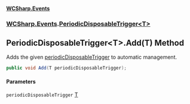 #### [WCSharp\.Events](README.md 'README')
### [WCSharp\.Events](WCSharp.Events.md 'WCSharp\.Events').[PeriodicDisposableTrigger&lt;T&gt;](WCSharp.Events.PeriodicDisposableTrigger_T_.md 'WCSharp\.Events\.PeriodicDisposableTrigger\<T\>')

## PeriodicDisposableTrigger\<T\>\.Add\(T\) Method

Adds the given [periodicDisposableTrigger](WCSharp.Events.PeriodicDisposableTrigger_T_.Add(T).md#WCSharp.Events.PeriodicDisposableTrigger_T_.Add(T).periodicDisposableTrigger 'WCSharp\.Events\.PeriodicDisposableTrigger\<T\>\.Add\(T\)\.periodicDisposableTrigger') to automatic management\.

```csharp
public void Add(T periodicDisposableTrigger);
```
#### Parameters

<a name='WCSharp.Events.PeriodicDisposableTrigger_T_.Add(T).periodicDisposableTrigger'></a>

`periodicDisposableTrigger` [T](WCSharp.Events.PeriodicDisposableTrigger_T_.md#WCSharp.Events.PeriodicDisposableTrigger_T_.T 'WCSharp\.Events\.PeriodicDisposableTrigger\<T\>\.T')